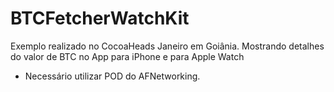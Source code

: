 # BTCFetcherWatchKit
Exemplo realizado no CocoaHeads Janeiro em Goiânia. Mostrando detalhes do valor de BTC no App para iPhone e para Apple Watch

* Necessário utilizar POD do AFNetworking.
